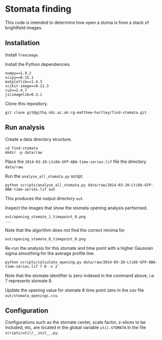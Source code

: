 # Stomata finding

This code is intended to determine how open a stoma is from a stack of
brightfield images.

## Installation

Install ``freeimage``.

Install the Python dependencies.

```
numpy==1.9.2
scipy==0.15.1
matplotlib==1.4.3
scikit-image==0.11.3
cv2==2.4.7
jicimagelib=0.3.1
```

Clone this repository.

```
git clone git@githq.nbi.ac.uk:rg-matthew-hartley/find-stomata.git
```

## Run analysis

Create a data directory structure.

```
cd find-stomata
mkdir -p data/raw
```

Place the ``2014-03-20-Lti6b-GFP-ABA-time-series.lif`` file the directory
``data/raw``.

Run the ``analyse_all_stomata.py`` script.

```
python scripts/analyse_all_stomata.py data/raw/2014-03-20-Lti6b-GFP-ABA-time-series.lif out
```

This produces the output directory ``out``.

Inspect the images that show the stomata opening analysis performed.

```
out/opening_stomate_1_timepoint_0.png
...
```

Note that the algorithm does not find the correct minima for 

```
out/opening_stomate_8_timepoint_0.png
```

Re-run the analysis for this stomate and time point with a higher Gaussian
sigma smoothing for the average profile line.

```
python scripts/calculate_opening.py data/raw/2014-03-20-Lti6b-GFP-ABA-time-series.lif 7 0 -s 2
```

Note that the stomate identifier is zero-indexed in the command above, i.e. 7
represents stomate 8.

Update the opening value for stomate 8 time point zero in the csv file
``out/stomata_openings.csv``.

## Configuration

Configurations such as the stomate center, scale factor, z-slices to be
included, etc, are located in the global variable ``util.STOMATA`` in the file
``scripts/util/__init__.py``.
